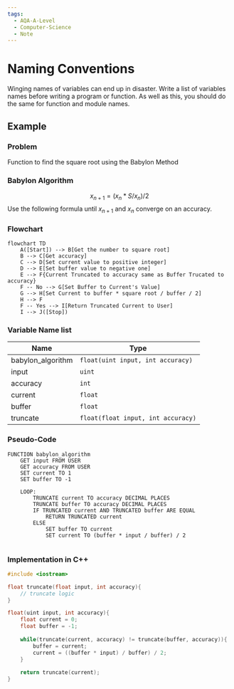 ```yaml
---
tags:
  - AQA-A-Level
  - Computer-Science
  - Note
---
```

# Naming Conventions
Winging names of variables can end up in disaster. Write a list of variables names before writing a program or function. As well as this, you should do the same for function and module names.

## Example
### Problem
Function to find the square root using the Babylon Method

### Babylon Algorithm
$$ x_{n+1} = (x_n * S / x_n) / 2 $$
Use the following formula until $x_{n+1}$ and $x_n$ converge on an accuracy.

### Flowchart
```mermaid
flowchart TD
	A([Start]) --> B[Get the number to square root]
	B --> C[Get accuracy]
	C --> D[Set current value to positive integer]
	D --> E[Set buffer value to negative one]
	E --> F{Current Truncated to accuracy same as Buffer Trucated to accuracy}
	F -- No --> G[Set Buffer to Current's Value]
	G --> H[Set Current to buffer * square root / buffer / 2]
	H --> F
	F -- Yes --> I[Return Truncated Current to User]
	I --> J([Stop])
```

### Variable Name list
|   Name   | Type                         |
|----------|------------------------------|
| babylon_algorithm | `float(uint input, int accuracy)` |
| input    | `uint`                         |
| accuracy | `int`                          |
| current  | `float`                         |
| buffer   | `float`                         |
| truncate | `float(float input, int accuracy)` |

### Pseudo-Code
```
FUNCTION babylon_algorithm
	GET input FROM USER
	GET accuracy FROM USER
	SET current TO 1
	SET buffer TO -1

	LOOP:
		TRUNCATE current TO accuracy DECIMAL PLACES
		TRUNCATE buffer TO accuracy DECIMAL PLACES
		IF TRUNCATED current AND TRUNCATED buffer ARE EQUAL
			RETURN TRUNCATED current
		ELSE
			SET buffer TO current
			SET current TO (buffer * input / buffer) / 2
	
```

### Implementation in C++
```cpp
#include <iostream>

float truncate(float input, int accuracy){
	// truncate logic
}

float(uint input, int accuracy){
	float current = 0;
	float buffer = -1;
	
	while(truncate(current, accuracy) != truncate(buffer, accuracy)){
		buffer = current;
		current = ((buffer * input) / buffer) / 2;
	}
	
	return truncate(current);
}
```